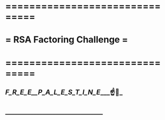# ===============================
# =		RSA Factoring Challenge		=
# ===============================
## ___F_R_E_E__P_A_L_E_S_T_I_N_E______☝👀_
## _______________________________
